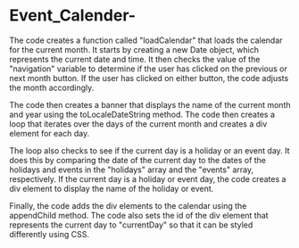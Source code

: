 # Event_Calender-

The code creates a function called "loadCalendar" that loads the calendar for the current month. It starts by creating a new Date object, which represents the current date and time. It then checks the value of the "navigation" variable to determine if the user has clicked on the previous or next month button. If the user has clicked on either button, the code adjusts the month accordingly.

The code then creates a banner that displays the name of the current month and year using the toLocaleDateString method. The code then creates a loop that iterates over the days of the current month and creates a div element for each day.

The loop also checks to see if the current day is a holiday or an event day. It does this by comparing the date of the current day to the dates of the holidays and events in the "holidays" array and the "events" array, respectively. If the current day is a holiday or event day, the code creates a div element to display the name of the holiday or event.

Finally, the code adds the div elements to the calendar using the appendChild method. The code also sets the id of the div element that represents the current day to "currentDay" so that it can be styled differently using CSS.
